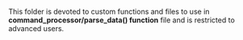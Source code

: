 This folder is devoted to custom functions and files to use in **command_processor/parse_data() function** file and is restricted to advanced users.